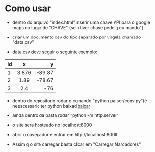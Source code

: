 # Como usar 

- dentro do arquivo "index.html" inserir uma chave API para o google maps no lugar de "CHAVE" (se n tiver chave pede q eu mando")

- criar um documento csv do tipo separado por virgula chamado "data.csv"

- data.csv deve seguir o seguinte exemplo:

id | x | y
:--------- | :------: | -------:
1 | 3.876 | -89.87
2 | 1.89 | -78.67
3 | 2.4 | -76

- dentro do repositorio rodar o comando "python parser/conv.py"(é neescessario ter python baixad [baixar](https://www.python.org/downloads/)

- ainda dentro da pasta rodar "python -m http.server"

- o site sera hosteado no localhost:8000

- abrir o navegador e entrar em http://localhost:8000

- Assim q o site carregar basta clicar em "Carregar Marcadores"

